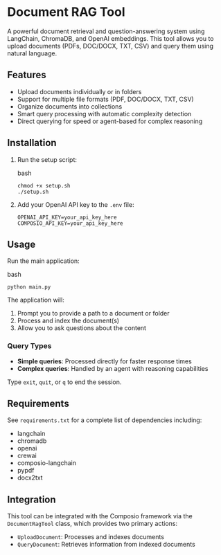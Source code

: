 Document RAG Tool
=================

A powerful document retrieval and question-answering system using LangChain, ChromaDB, and OpenAI embeddings. This tool allows you to upload documents (PDFs, DOC/DOCX, TXT, CSV) and query them using natural language.

Features
--------

-   Upload documents individually or in folders
-   Support for multiple file formats (PDF, DOC/DOCX, TXT, CSV)
-   Organize documents into collections
-   Smart query processing with automatic complexity detection
-   Direct querying for speed or agent-based for complex reasoning

Installation
------------

1.  Run the setup script:

    bash

    ```
    chmod +x setup.sh
    ./setup.sh
    ```

2.  Add your OpenAI API key to the `.env` file:

    ```
    OPENAI_API_KEY=your_api_key_here
    COMPOSIO_API_KEY=your_api_key_here
    ```

Usage
-----

Run the main application:

bash

```
python main.py
```

The application will:

1.  Prompt you to provide a path to a document or folder
2.  Process and index the document(s)
3.  Allow you to ask questions about the content

### Query Types

-   **Simple queries**: Processed directly for faster response times
-   **Complex queries**: Handled by an agent with reasoning capabilities

Type `exit`, `quit`, or `q` to end the session.


Requirements
------------

See `requirements.txt` for a complete list of dependencies including:

-   langchain
-   chromadb
-   openai
-   crewai
-   composio-langchain
-   pypdf
-   docx2txt

Integration
-----------

This tool can be integrated with the Composio framework via the `DocumentRagTool` class, which provides two primary actions:

-   `UploadDocument`: Processes and indexes documents
-   `QueryDocument`: Retrieves information from indexed documents

